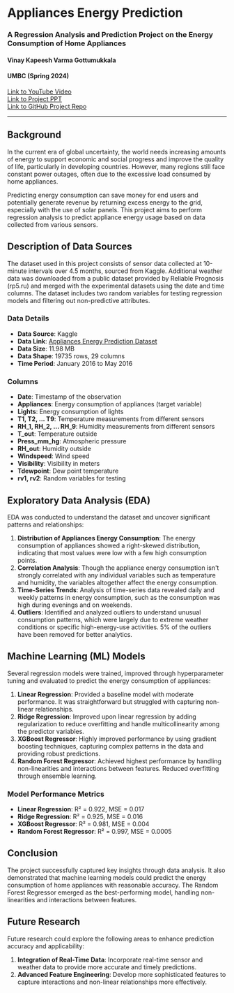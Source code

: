 # Appliances Energy Prediction

### A Regression Analysis and Prediction Project on the Energy Consumption of Home Appliances

#### Vinay Kapeesh Varma Gottumukkala
#### UMBC (Spring 2024)

[Link to YouTube Video](https://youtu.be/-As_m2lnUD4)  
[Link to Project PPT](https://github.com/kapeeshvarma/UMBC-DATA606-Capstone/blob/main/docs/Project%20PPT.pptx)  
[Link to GitHub Project Repo](https://github.com/kapeeshvarma/UMBC-DATA606-Capstone)

---

## Background

In the current era of global uncertainty, the world needs increasing amounts of energy to support economic and social progress and improve the quality of life, particularly in developing countries. However, many regions still face constant power outages, often due to the excessive load consumed by home appliances.

Predicting energy consumption can save money for end users and potentially generate revenue by returning excess energy to the grid, especially with the use of solar panels. This project aims to perform regression analysis to predict appliance energy usage based on data collected from various sensors.

## Description of Data Sources

The dataset used in this project consists of sensor data collected at 10-minute intervals over 4.5 months, sourced from Kaggle. Additional weather data was downloaded from a public dataset provided by Reliable Prognosis (rp5.ru) and merged with the experimental datasets using the date and time columns. The dataset includes two random variables for testing regression models and filtering out non-predictive attributes.

### Data Details

- **Data Source**: Kaggle
- **Data Link**: [Appliances Energy Prediction Dataset](https://www.kaggle.com/datasets/loveall/appliances-energy-prediction/data)
- **Data Size**: 11.98 MB
- **Data Shape**: 19735 rows, 29 columns
- **Time Period**: January 2016 to May 2016

### Columns

- **Date**: Timestamp of the observation
- **Appliances**: Energy consumption of appliances (target variable)
- **Lights**: Energy consumption of lights
- **T1, T2, ... T9**: Temperature measurements from different sensors
- **RH_1, RH_2, ... RH_9**: Humidity measurements from different sensors
- **T_out**: Temperature outside
- **Press_mm_hg**: Atmospheric pressure
- **RH_out**: Humidity outside
- **Windspeed**: Wind speed
- **Visibility**: Visibility in meters
- **Tdewpoint**: Dew point temperature
- **rv1, rv2**: Random variables for testing

## Exploratory Data Analysis (EDA)

EDA was conducted to understand the dataset and uncover significant patterns and relationships:

1. **Distribution of Appliances Energy Consumption**: The energy consumption of appliances showed a right-skewed distribution, indicating that most values were low with a few high consumption points.
2. **Correlation Analysis**: Though the appliance energy consumption isn't strongly correlated with any individual variables such as temperature and humidity, the variables altogether affect the energy consumption.
3. **Time-Series Trends**: Analysis of time-series data revealed daily and weekly patterns in energy consumption, such as the consumption was high during evenings and on weekends.
4. **Outliers**: Identified and analyzed outliers to understand unusual consumption patterns, which were largely due to extreme weather conditions or specific high-energy-use activities. 5% of the outliers have been removed for better analytics.

## Machine Learning (ML) Models

Several regression models were trained, improved through hyperparameter tuning and evaluated to predict the energy consumption of appliances:

1. **Linear Regression**: Provided a baseline model with moderate performance. It was straightforward but struggled with capturing non-linear relationships.
2. **Ridge Regression**: Improved upon linear regression by adding regularization to reduce overfitting and handle multicollinearity among the predictor variables.
3. **XGBoost Regressor**: Highly improved performance by using gradient boosting techniques, capturing complex patterns in the data and providing robust predictions.
4. **Random Forest Regressor**: Achieved highest performance by handling non-linearities and interactions between features. Reduced overfitting through ensemble learning.

### Model Performance Metrics

- **Linear Regression**: R² = 0.922, MSE = 0.017
- **Ridge Regression**: R² = 0.925, MSE = 0.016
- **XGBoost Regressor**: R² = 0.981, MSE = 0.004
- **Random Forest Regressor**: R² = 0.997, MSE = 0.0005

## Conclusion

The project successfully captured key insights through data analysis. It also demonstrated that machine learning models could predict the energy consumption of home appliances with reasonable accuracy. The Random Forest Regressor emerged as the best-performing model, handling non-linearities and interactions between features.

## Future Research

Future research could explore the following areas to enhance prediction accuracy and applicability:

1. **Integration of Real-Time Data**: Incorporate real-time sensor and weather data to provide more accurate and timely predictions.
2. **Advanced Feature Engineering**: Develop more sophisticated features to capture interactions and non-linear relationships more effectively.
